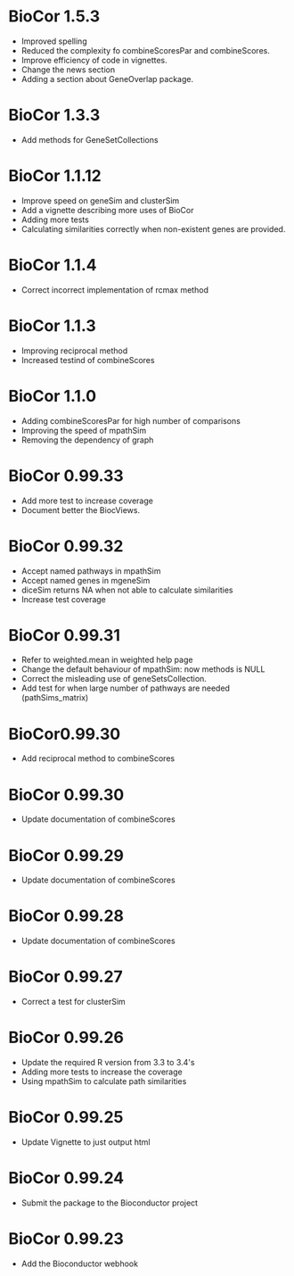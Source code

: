 # BioCor 1.5.3

* Improved spelling
* Reduced the complexity fo combineScoresPar and combineScores.
* Improve efficiency of code in vignettes.
* Change the news section
* Adding a section about GeneOverlap package.

# BioCor 1.3.3

* Add methods for GeneSetCollections

# BioCor 1.1.12

* Improve speed on geneSim and clusterSim
* Add a vignette describing more uses of BioCor
* Adding more tests
* Calculating similarities correctly when non-existent genes are provided.

# BioCor 1.1.4

* Correct incorrect implementation of rcmax method

# BioCor 1.1.3 


* Improving reciprocal method
* Increased testind of combineScores

# BioCor 1.1.0 

* Adding combineScoresPar for high number of comparisons
* Improving the speed of mpathSim
* Removing the dependency of graph

# BioCor 0.99.33 

* Add more test to increase coverage
* Document better the BiocViews.

# BioCor 0.99.32

* Accept named pathways in mpathSim
* Accept named genes in mgeneSim
* diceSim returns NA when not able to calculate similarities
* Increase test coverage

# BioCor 0.99.31

* Refer to weighted.mean in weighted help page
* Change the default behaviour of mpathSim: now methods is NULL
* Correct the misleading use of geneSetsCollection.
* Add test for when large number of pathways are needed (pathSims_matrix)

# BioCor0.99.30

* Add reciprocal method to combineScores

# BioCor 0.99.30

* Update documentation of combineScores

# BioCor 0.99.29

* Update documentation of combineScores

# BioCor 0.99.28

* Update documentation of combineScores

# BioCor 0.99.27

* Correct a test for clusterSim

# BioCor 0.99.26

* Update the required R version from 3.3 to 3.4's
* Adding more tests to increase the coverage
* Using mpathSim to calculate path similarities

# BioCor 0.99.25

* Update Vignette to just output html

# BioCor 0.99.24

* Submit the package to the Bioconductor project

# BioCor 0.99.23

* Add the Bioconductor webhook



